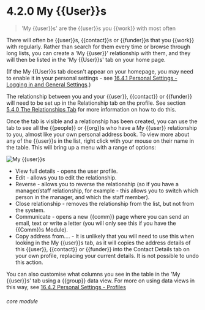 # 4.2.0 My {{User}}s

> 'My {{user}}s' are the {{user}}s you {{work}} with most often 

There will often be {{user}}s, {{contact}}s or {{funder}}s that you {{work}} with regularly. Rather than search for them every time or browse through long lists, you can create a 'My {{user}}' relationship with them, and they will then be listed in the 'My {{User}}s' tab on your home page. 

(If the My {{User}}s tab doesn't appear on your homepage, you may need to enable it in your personal settings - see [16.4.1  Personal Settings - Logging in and General Settings](/help/index/p/16.4.1).)

The relationship between you and your {{user}}, {{contact}} or {{funder}} will need to be set up in the Relationship tab on the profile.  See section [5.4.0 The Relationships Tab](/help/index/p/5.4.0) for more information on how to do this. 

Once the tab is visible and a relationship has been created, you can use the tab to see all the {{people}} or {{org}}s who have a My {{user}} relationship to you, almost like your own personal address book. To view more about any of the {{user}}s in the list, right click with your mouse on their name in the table. This will bring up a menu with a range of options:

![My {{user}}s](38a.png) 

 - View full details - opens the user profile.
 - Edit - allows you to edit the relationship. 
 - Reverse - allows you to reverse the relationship (so if you have a manager/staff relationship, for example - this allows you to switch which person in the manager, and which the staff member).
 - Close relationship - removes the relationship from the list, but not from the system.
 - Communicate - opens a new {{comm}} page where you can send an email, text or write a letter (you will only see this if you have the {{Comm}}s Module).
 - Copy address from.... - It is unlikely that you will need to use this when looking in the My {{user}}s tab, as it will copies the address details of this {{user}}, {{contact}} or {{funder}} into the Contact Details tab on your own profile, replacing your current details. It is not possible to undo this action. 
 
 You can also customise what columns you see in the table in the 'My {{user}}s' tab using a {{group}} data view. For more on using data views in this way, see [16.4.2 Personal Settings - Profiles](/help/index/p/16.4.2)
  

###### core module

